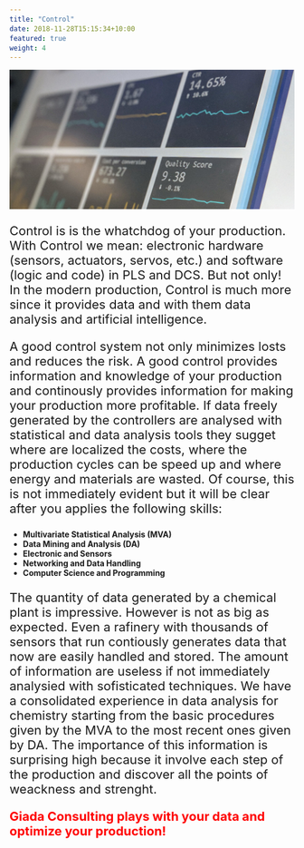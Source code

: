 ```yaml
---
title: "Control"
date: 2018-11-28T15:15:34+10:00
featured: true
weight: 4
---
```



![Accounting Services](/images/header_unsplash_12_screen.jpg)

<p style="font-size:22px">
Control is is the whatchdog of your production. With Control we mean: electronic hardware (sensors, actuators, servos, etc.) and software (logic and code) in PLS and DCS. But not only! In the modern production, Control is much more since it provides
data and with them data analysis and artificial intelligence.</p>
<p style="font-size:22px">A good control system not only minimizes losts and reduces the risk. A good control provides information and knowledge of your production and continously provides information for making 
your production more profitable. If data freely generated by the controllers are analysed with statistical and data analysis tools they sugget where are localized the costs, where the production cycles can be speed up and where energy 
and materials are wasted. Of course, this is not immediately evident but it will be clear after you applies the following skills:</p>
<p style="font-size:24px">
<ul><b>
  <li>Multivariate Statistical Analysis (MVA)</li>
  <li>Data Mining and Analysis (DA)</li>
  <li>Electronic and Sensors</li>
  <li>Networking and Data Handling</li>
  <li>Computer Science and Programming</li>
</b></ul></p>
<p style="font-size:22px">
The quantity of data generated by a chemical plant is impressive. However is not as big as expected. Even a rafinery with thousands of sensors that run contiously generates data that now are easily handled and stored.
The amount of information are useless if not immediately analysied with sofisticated techniques. We have a consolidated experience in data analysis for chemistry starting from the basic procedures given by the MVA to the most 
recent ones given by DA. The importance of this information is surprising high because it involve each step of the production and discover all the points of weackness and strenght.
</p>


<p style="font-size:22px"> <span style="color:red"> <b>Giada Consulting plays with your data and optimize your production!</b></span></p>
